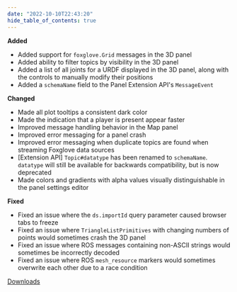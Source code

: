 ```yaml
---
date: "2022-10-10T22:43:20"
hide_table_of_contents: true
---
```


**Added**

- Added support for `foxglove.Grid` messages in the 3D panel
- Added ability to filter topics by visibility in the 3D panel
- Added a list of all joints for a URDF displayed in the 3D panel, along with the controls to manually modify their positions
- Added a `schemaName` field to the Panel Extension API's `MessageEvent`

**Changed**

- Made all plot tooltips a consistent dark color
- Made the indication that a player is present appear faster
- Improved message handling behavior in the Map panel
- Improved error messaging for a panel crash
- Improved error messaging when duplicate topics are found when streaming Foxglove data sources
- [Extension API] `Topic#datatype` has been renamed to `schemaName`.
  `datatype` will still be available for backwards compatibility, but is
  now deprecated
- Made colors and gradients with alpha values visually distinguishable in the panel settings editor

**Fixed**

- Fixed an issue where the `ds.importId` query parameter caused browser tabs to freeze
- Fixed an issue where `TriangleListPrimitives` with changing numbers
  of points would sometimes crash the 3D panel
- Fixed an issue where ROS messages containing non-ASCII strings would sometimes be incorrectly decoded
- Fixed an issue where ROS `mesh_resource` markers would sometimes overwrite each other due to a race condition

[Downloads](https://github.com/foxglove/studio/releases/tag/v1.28.0)
